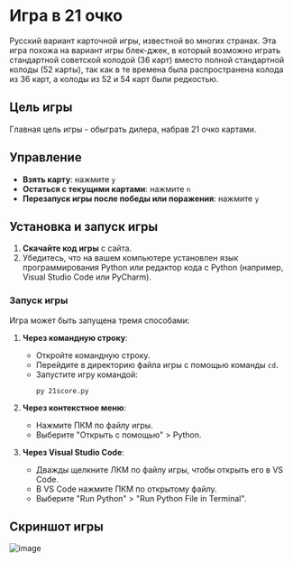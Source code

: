 # Игра в 21 очко

Русский вариант карточной игры, известной во многих странах. Эта игра похожа на вариант игры блек-джек, в который возможно играть стандартной советской колодой (36 карт) вместо полной стандартной колоды (52 карты), так как в те времена была распространена колода из 36 карт, а колоды из 52 и 54 карт были редкостью.

## Цель игры
Главная цель игры - обыграть дилера, набрав 21 очко картами.

## Управление
- **Взять карту**: нажмите `y`
- **Остаться с текущими картами**: нажмите `n`
- **Перезапуск игры после победы или поражения**: нажмите `y`

## Установка и запуск игры
1. **Скачайте код игры** с сайта.
2. Убедитесь, что на вашем компьютере установлен язык программирования Python или редактор кода с Python (например, Visual Studio Code или PyCharm).

### Запуск игры
Игра может быть запущена тремя способами:

1. **Через командную строку**:
   - Откройте командную строку.
   - Перейдите в директорию файла игры с помощью команды `cd`.
   - Запустите игру командой:
     ```
     py 21score.py
     ```

2. **Через контекстное меню**:
   - Нажмите ПКМ по файлу игры.
   - Выберите "Открыть с помощью" > Python.

3. **Через Visual Studio Code**:
   - Дважды щелкните ЛКМ по файлу игры, чтобы открыть его в VS Code.
   - В VS Code нажмите ПКМ по открытому файлу.
   - Выберите "Run Python" > "Run Python File in Terminal".

## Скриншот игры
![image](https://github.com/user-attachments/assets/17603247-59b2-4c00-b546-81fc0f6d6823)

